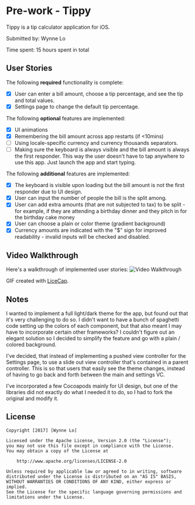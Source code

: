 # Pre-work - Tippy

Tippy is a tip calculator application for iOS.

Submitted by: Wynne Lo

Time spent: 15 hours spent in total

## User Stories

The following **required** functionality is complete:

* [x] User can enter a bill amount, choose a tip percentage, and see the tip and total values.
* [x] Settings page to change the default tip percentage.

The following **optional** features are implemented:
* [x] UI animations
* [x] Remembering the bill amount across app restarts (if <10mins)
* [ ] Using locale-specific currency and currency thousands separators.
* [ ] Making sure the keyboard is always visible and the bill amount is always the first responder. This way the user doesn't have to tap anywhere to use this app. Just launch the app and start typing.

The following **additional** features are implemented:

- [x] The keyboard is visible upon loading but the bill amount is not the first responder due to UI design.
- [x] User can input the number of people the bill is the split among.
- [x] User can add extra amounts (that are not subjected to tax) to be split - for example, if they are attending a birthday dinner and they pitch in for the birthday cake money
- [x] User can choose a plain or color theme (gradient background)
- [x] Currency amounts are indicated with the "$" sign for improved readability - invalid inputs will be checked and disabled.

## Video Walkthrough 

Here's a walkthrough of implemented user stories:
<img src='http://i.imgur.com/O0HoQYa.gif' title='Video Walkthrough' width='' alt='Video Walkthrough' />

GIF created with [LiceCap](http://www.cockos.com/licecap/).

## Notes

I wanted to implement a full light/dark theme for the app, but found out that it's very challenging to do so. I didn't want to have a bunch of spaghetti code setting up the colors of each component, but that also meant I may have to incorporate certain other frameworks? I couldn't figure out an elegant solution so I decided to simplify the feature and go with a plain / colored background.

I've decided, that instead of implementing a pushed view controller for the Settings page, to use a slide out view controller that's contained in a parent controller. This is so that users that easily see the theme changes, instead of having to go back and forth between the main and settings VC.

I've incorporated a few Cocoapods mainly for UI design, but one of the libraries did not exactly do what I needed it to do, so I had to fork the original and modify it.

## License

    Copyright [2017] [Wynne Lo]

    Licensed under the Apache License, Version 2.0 (the "License");
    you may not use this file except in compliance with the License.
    You may obtain a copy of the License at

        http://www.apache.org/licenses/LICENSE-2.0

    Unless required by applicable law or agreed to in writing, software
    distributed under the License is distributed on an "AS IS" BASIS,
    WITHOUT WARRANTIES OR CONDITIONS OF ANY KIND, either express or implied.
    See the License for the specific language governing permissions and
    limitations under the License.